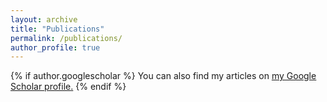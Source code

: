 ```yaml
---
layout: archive
title: "Publications"
permalink: /publications/
author_profile: true
---
```


{% if author.googlescholar %}
  You can also find my articles on <u><a href="{{author.googlescholar}}">my Google Scholar profile</a>.</u>
{% endif %}

<div class="col-md-8">
			<script src="https://bibbase.org/show?bib=https://dvij.github.io/academic/ref.bib&jsonp=1&theme=simple"></script>			
</div>

